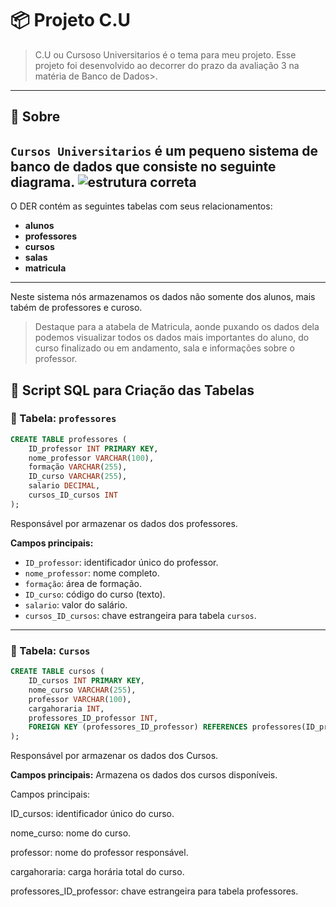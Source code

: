 # 📦 Projeto C.U

> C.U ou Cursoso Universitarios é o tema para meu projeto. Esse projeto foi desenvolvido ao decorrer do prazo da avaliação 3 na matéria de Banco de Dados>.

---


## 📖 Sobre

**`Cursos Universitarios`** é um pequeno sistema de banco de dados que consiste no seguinte diagrama.
![estrutura correta](https://github.com/user-attachments/assets/08541dd9-99e4-4dba-bc61-af362af2dd67)
---
O DER contém as seguintes tabelas com seus relacionamentos:

- **alunos**
- **professores**
- **cursos**
- **salas**
- **matricula**

---

 Neste sistema nós armazenamos os dados não somente dos alunos, mais tabém de professores e curoso.
> Destaque para a atabela de Matricula, aonde puxando os dados dela podemos visualizar todos os dados mais importantes do aluno, do curso finalizado ou em andamento, sala e informações sobre o professor.

## 🧱 Script SQL para Criação das Tabelas

### 📌 Tabela: `professores`
```sql
CREATE TABLE professores (
    ID_professor INT PRIMARY KEY,
    nome_professor VARCHAR(100),
    formação VARCHAR(255),
    ID_curso VARCHAR(255),
    salario DECIMAL,
    cursos_ID_cursos INT
);
```
Responsável por armazenar os dados dos professores.

**Campos principais:**
- `ID_professor`: identificador único do professor.
- `nome_professor`: nome completo.
- `formação`: área de formação.
- `ID_curso`: código do curso (texto).
- `salario`: valor do salário.
- `cursos_ID_cursos`: chave estrangeira para tabela `cursos`.
---
### 📌 Tabela: `Cursos`
```sql
CREATE TABLE cursos (
    ID_cursos INT PRIMARY KEY,
    nome_curso VARCHAR(255),
    professor VARCHAR(100),
    cargahoraria INT,
    professores_ID_professor INT,
    FOREIGN KEY (professores_ID_professor) REFERENCES professores(ID_professor)
);
```
Responsável por armazenar os dados dos Cursos.

**Campos principais:**
Armazena os dados dos cursos disponíveis.

Campos principais:

ID_cursos: identificador único do curso.

nome_curso: nome do curso.

professor: nome do professor responsável.

cargahoraria: carga horária total do curso.

professores_ID_professor: chave estrangeira para tabela professores.
  
